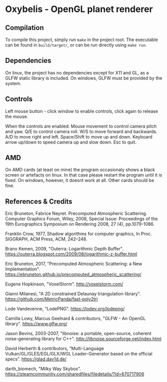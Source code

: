 # Oxybelis - OpenGL planet renderer

## Compilation

To compile this project, simply run `make` in the project root. The executable can be found in
`build/target/`, or can be run directly using `make run`.

## Dependencies

On linux, the project has no dependencies except for X11 and GL, as a GLFW static library is included.
On windows, GLFW must be provided by the system.

## Controls

Left mouse button - click window to enable controls, click again to release the mouse.

When the controls are enabled:
Mouse movement to control camera pitch and yaw.
Q/E to control camera roll.
W/S to move forward and backwards.
A/D to move right and left.
Space/Shift to move up and down.
Keyboard arrow up/down to speed camera up and slow down.
Esc to quit.

## AMD

On AMD cards (at least on mine) the program occasionaly shows a black screen or artefacts on linux. In that
case please restart the program until it is fixed. On windows, however, it doesnt work at all. Other cards should be
fine.

## References & Credits

Eric Bruneton, Fabrice Neyret. Precomputed Atmospheric Scattering. Computer Graphics
Forum, Wiley, 2008, Special Issue: Proceedings of the 19th Eurographics Symposium on Rendering
2008, 27 (4), pp.1079-1086.

Franklin Crow, 1977, Shadow algorithms for computer graphics, In Proc. SIGGRAPH, ACM Press, ACM, 242–248.

Brano Kemen, 2009, "Outerra: Logarithmic Depth Buffer".
    https://outerra.blogspot.com/2009/08/logarithmic-z-buffer.html

Eric Bruneton, 2017, "Precomputed Atmospheric Scattering: a New Implementation".
    https://ebruneton.github.io/precomputed_atmospheric_scattering/

Eugene Hopkinson, "VoxelStorm".
    http://voxelstorm.com/

Gianni Milanesi, "A 2D constrained Delaunay triangulation library”.
    https://github.com/MetricPanda/fast-poly2tri

Lode Vandevenne, "LodePNG".
    https://lodev.org/lodepng/

Camilla Lowy, Marcus Geelnard & contributors, "GLFW - An OpenGL library".
    https://www.glfw.org/

Jason Bevins, 2003-2007, "libnoise: a portable, open-source, coherent noise-generating library for C++".
    http://libnoise.sourceforge.net/index.html

David Herberth & contributors, ”Multi-Language Vulkan/GL/GLES/EGL/GLX/WGL Loader-Generator based on the official specs”.
    https://glad.dav1d.de/

darth_biomech, "Milky Way Skybox".
    https://steamcommunity.com/sharedfiles/filedetails/?id=670717906
